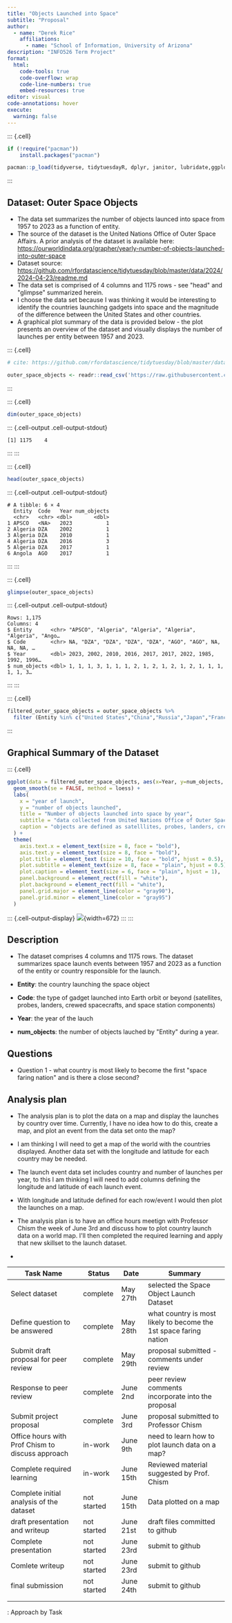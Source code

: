 ```yaml
---
title: "Objects Launched into Space"
subtitle: "Proposal"
author:
  - name: "Derek Rice"
    affiliations:
      - name: "School of Information, University of Arizona"
description: "INFO526 Term Project"
format:
  html:
    code-tools: true
    code-overflow: wrap
    code-line-numbers: true
    embed-resources: true
editor: visual
code-annotations: hover
execute:
  warning: false
---
```


::: {.cell}

```{.r .cell-code}
if (!require("pacman"))
    install.packages("pacman")

pacman::p_load(tidyverse, tidytuesdayR, dplyr, janitor, lubridate,ggplot2)
```
:::


## Dataset: Outer Space Objects

-   The data set summarizes the number of objects launced into space from 1957 to 2023 as a function of entity.
-   The source of the dataset is the United Nations Office of Outer Space Affairs. A prior analysis of the dataset is available here: https://ourworldindata.org/grapher/yearly-number-of-objects-launched-into-outer-space
-   Dataset source: https://github.com/rfordatascience/tidytuesday/blob/master/data/2024/2024-04-23/readme.md
-   The data set is comprised of 4 columns and 1175 rows - see "head" and "glimpse" summarized herein.
-   I choose the data set because I was thinking it would be interesting to identify the countries launching gadgets into space and the magnitude of the difference between the United States and other countries.
-   A graphical plot summary of the data is provided below - the plot presents an overview of the dataset and visually displays the number of launches per entity between 1957 and 2023.


::: {.cell}

```{.r .cell-code}
# cite: https://github.com/rfordatascience/tidytuesday/blob/master/data/2024/2024-04-23/readme.md

outer_space_objects <- readr::read_csv('https://raw.githubusercontent.com/rfordatascience/tidytuesday/master/data/2024/2024-04-23/outer_space_objects.csv')
```
:::

::: {.cell}

```{.r .cell-code}
dim(outer_space_objects)
```

::: {.cell-output .cell-output-stdout}

```
[1] 1175    4
```


:::
:::

::: {.cell}

```{.r .cell-code}
head(outer_space_objects)
```

::: {.cell-output .cell-output-stdout}

```
# A tibble: 6 × 4
  Entity  Code   Year num_objects
  <chr>   <chr> <dbl>       <dbl>
1 APSCO   <NA>   2023           1
2 Algeria DZA    2002           1
3 Algeria DZA    2010           1
4 Algeria DZA    2016           3
5 Algeria DZA    2017           1
6 Angola  AGO    2017           1
```


:::
:::

::: {.cell}

```{.r .cell-code}
glimpse(outer_space_objects)
```

::: {.cell-output .cell-output-stdout}

```
Rows: 1,175
Columns: 4
$ Entity      <chr> "APSCO", "Algeria", "Algeria", "Algeria", "Algeria", "Ango…
$ Code        <chr> NA, "DZA", "DZA", "DZA", "DZA", "AGO", "AGO", NA, NA, NA, …
$ Year        <dbl> 2023, 2002, 2010, 2016, 2017, 2017, 2022, 1985, 1992, 1996…
$ num_objects <dbl> 1, 1, 1, 3, 1, 1, 1, 2, 1, 2, 1, 2, 1, 2, 1, 1, 1, 1, 1, 3…
```


:::
:::

::: {.cell}

```{.r .cell-code}
filtered_outer_space_objects = outer_space_objects %>%
  filter (Entity %in% c("United States","China","Russia","Japan","France","India","European Space Agency", "Germany"))
```
:::


## Graphical Summary of the Dataset


::: {.cell}

```{.r .cell-code}
ggplot(data = filtered_outer_space_objects, aes(x=Year, y=num_objects, color = Entity)) +
  geom_smooth(se = FALSE, method = loess) +
  labs(
    x = "year of launch",
    y = "number of objects launched",
    title = "Number of objects launched into space by year",
    subtitle = "data collected from United Nations Office of Outer Space Affairs",
    caption = "objects are defined as satelllites, probes, landers, crewed spacecrafts, and space station flights"
  ) +
  theme(
    axis.text.x = element_text(size = 8, face = "bold"),
    axis.text.y = element_text(size = 8, face = "bold"),
    plot.title = element_text (size = 10, face = "bold", hjust = 0.5),
    plot.subtitle = element_text(size = 8, face = "plain", hjust = 0.5),
    plot.caption = element_text(size = 6, face = "plain", hjust = 1),
    panel.background = element_rect(fill = "white"),
    plot.background = element_rect(fill = "white"),
    panel.grid.major = element_line(color = "gray90"),
    panel.grid.minor = element_line(color = "gray95")
  ) 
```

::: {.cell-output-display}
![](proposal_files/figure-html/unnamed-chunk-7-1.png){width=672}
:::
:::


## Description

-   The dataset comprises 4 columns and 1175 rows. The dataset summarizes space launch events between 1957 and 2023 as a function of the entity or country responsible for the launch.

-   **Entity**: <character> the country launching the space object

-   **Code**: <character> the type of gadget launched into Earth orbit or beyond (satellites, probes, landers, crewed spacecrafts, and space station components)

-   **Year**: <double-precision floating-point number> the year of the lauch

-   **num_objects**: <double-precision floating-point number> the number of objects lauched by "Entity" during a year.

## Questions

-   Question 1 - what country is most likely to become the first "space faring nation" and is there a close second?

## Analysis plan

-   The analysis plan is to plot the data on a map and display the launches by country over time. Currently, I have no idea how to do this, create a map, and plot an event from the data set onto the map?

-   I am thinking I will need to get a map of the world with the countries displayed. Another data set with the longitude and latitude for each country may be needed.

-   The launch event data set includes country and number of launches per year, to this I am thinking I will need to add columns defining the longitude and latitude of each launch event.

-   With longitude and latitude defined for each row/event I would then plot the launches on a map.

-   The analysis plan is to have an office hours meetign with Professor Chism the week of June 3rd and discuss how to plot country launch data on a world map. I'll then completed the required learning and apply that new skillset to the launch dataset.

-   

| Task Name                                        | Status      | Date      | Summary                                                           |
|--------------------------------------------------|-------------|-----------|-------------------------------------------------------------------|
| Select dataset                                   | complete    | May 27th  | selected the Space Object Launch Dataset                          |
| Define question to be answered                   | complete    | May 28th  | what country is most likely to become the 1st space faring nation |
| Submit draft proposal for peer review            | complete    | May 29th  | proposal submitted - comments under review                        |
| Response to peer review                          | complete    | June 2nd  | peer review comments incorporate into the proposal                |
| Submit project proposal                          | complete    | June 3rd  | proposal submitted to Professor Chism                             |
| Office hours with Prof Chism to discuss approach | in-work     | June 9th  | need to learn how to plot launch data on a map?                   |
| Complete required learning                       | in-work     | June 15th | Reviewed material suggested by Prof. Chism                        |
| Complete initial analysis of the dataset         | not started | June 15th | Data plotted on a map                                             |
| draft presentation and writeup                   | not started | June 21st | draft files committed to github                                   |
| Complete presentation                            | not started | June 23rd | submit to github                                                  |
| Comlete writeup                                  | not started | June 23rd | submit to github                                                  |
| final submission                                 | not started | June 24th | submit to github                                                  |
|                                                  |             |           |                                                                   |
|                                                  |             |           |                                                                   |

: Approach by Task

